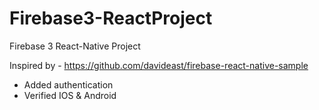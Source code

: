 # Firebase3-ReactProject
Firebase 3 React-Native Project 

Inspired by - https://github.com/davideast/firebase-react-native-sample

- Added authentication
- Verified IOS & Android
